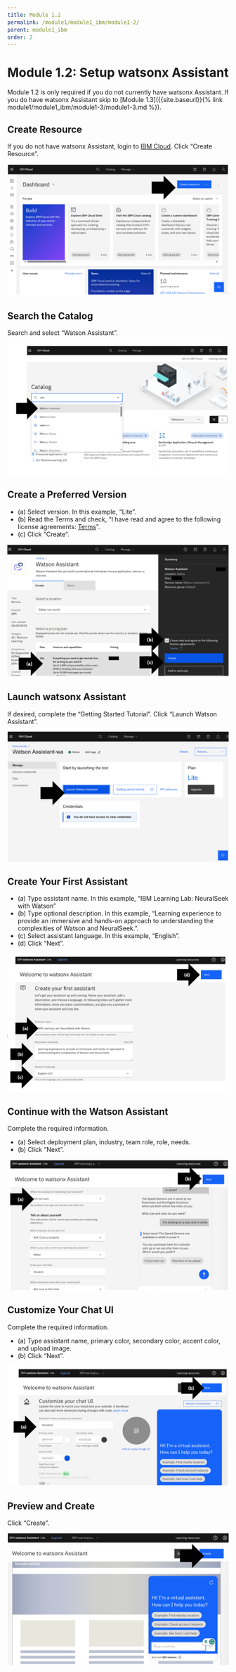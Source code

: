 ```yaml
---
title: Module 1.2
permalink: /module1/module1_ibm/module1-2/
parent: module1_ibm
order: 2
---
```


# Module 1.2: Setup watsonx Assistant

Module 1.2 is only required if you do not currently have watsonx Assistant. 
If you do have watsonx Assistant skip to [Module 1.3]({{site.baseurl}}{% link module1/module1_ibm/module1-3/module1-3.md %}).

## Create Resource
If you do not have watsonx Assistant, login to [IBM Cloud](https://cloud.ibm.com/login?cm_sp=ibmdev-_-developer-_-trial&_gl=1*1odtrhw*_ga*NTM2NzU0MTk0LjE2OTY1MjE4NDQ.*_ga_FYECCCS21D*MTY5Njg2NzU0Ni41LjEuMTY5Njg2ODg5OS4wLjAuMA..). 
Click “Create Resource”.

![image1.2.1](images/image1.2.1.png)
 
## Search the Catalog
Search and select “Watson Assistant”. 

![image1.2.2](images/image1.2.2.png)

## Create a Preferred Version
* (a) Select version. In this example, “Lite”.
* (b) Read the Terms and check, “I have read and agree to the following license agreements: [Terms](https://www.ibm.com/software/sla/sladb.nsf/sla/bm-0038-15)”.
* (c) Click “Create”.

![image1.2.3_](images/image1.2.3_updated.png)

## Launch watsonx Assistant
If desired, complete the “Getting Started Tutorial”. 
Click “Launch Watson Assistant”.

![image1.2.4](images/image1.2.4.png)

## Create Your First Assistant
* (a) Type assistant name. In this example, “IBM Learning Lab: NeuralSeek with Watson”
* (b) Type optional description. In this example, “Learning experience to provide an immersive and hands-on approach to understanding the complexities of Watson and NeuralSeek.”.
* (c) Select assistant language. In this example, “English”.
* (d) Click “Next”.

![image1.2.5](images/image1.2.5.png)

## Continue with the Watson Assistant
 Complete the required information. 
 * (a) Select deployment plan, industry, team role, role, needs. 
 * (b) Click “Next”.

 ![image1.2.6](images/image1.2.6.png)
 
## Customize Your Chat UI
Complete the required information. 
* (a) Type assistant name, primary color, secondary color, accent color, and upload image. 
* (b) Click “Next”.

![image1.2.7](images/image1.2.7.png)

## Preview and Create
Click “Create”.

![image1.2.8](images/image1.2.8.png)
